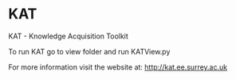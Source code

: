 # KAT
KAT - Knowledge Acquisition Toolkit

To run KAT go to view folder and run KATView.py

For more information visit the website at: http://kat.ee.surrey.ac.uk

